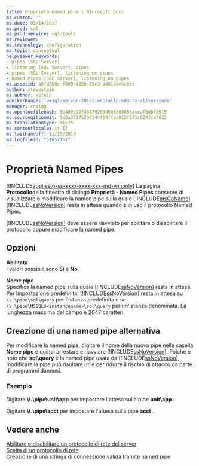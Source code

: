 ```yaml
---
title: Proprietà named pipe | Microsoft Docs
ms.custom: ''
ms.date: 03/14/2017
ms.prod: sql
ms.prod_service: sql-tools
ms.reviewer: ''
ms.technology: configuration
ms.topic: conceptual
helpviewer_keywords:
- pipes [SQL Server]
- listening [SQL Server], pipes
- pipes [SQL Server], listening on pipes
- Named Pipes [SQL Server], listening on pipes
ms.assetid: a5fd5b8e-f889-485b-89e3-d4010ec4c6ec
author: stevestein
ms.author: sstein
monikerRange: '>=sql-server-2016||=sqlallproducts-allversions'
manager: craigg
ms.openlocfilehash: 1b409e99fd8879269d68fd68686aceaf5dbf0515
ms.sourcegitcommit: 9c6a37175296144464ffea815f371c024fce7032
ms.translationtype: MTE75
ms.contentlocale: it-IT
ms.lasthandoff: 11/15/2018
ms.locfileid: "51657161"
---
```

# <a name="named-pipes-properties"></a>Proprietà Named Pipes
[!INCLUDE[appliesto-ss-xxxx-xxxx-xxx-md-winonly](../../includes/appliesto-ss-xxxx-xxxx-xxx-md-winonly.md)]
  La pagina **Protocollo**della finestra di dialogo **Proprietà - Named Pipes** consente di visualizzare o modificare la named pipe sulla quale [!INCLUDE[msCoName](../../includes/msconame-md.md)] [!INCLUDE[ssNoVersion](../../includes/ssnoversion-md.md)] resta in attesa quando è in uso il protocollo Named Pipes.  
  
 [!INCLUDE[ssNoVersion](../../includes/ssnoversion-md.md)] deve essere riavviato per abilitare o disabilitare il protocollo oppure modificare la named pipe.  
  
## <a name="options"></a>Opzioni  
 **Abilitata**  
 I valori possibili sono **Sì** e **No**.  
  
 **Nome pipe**  
 Specifica la named pipe sulla quale [!INCLUDE[ssNoVersion](../../includes/ssnoversion-md.md)] resta in attesa. Per impostazione predefinita, [!INCLUDE[ssNoVersion](../../includes/ssnoversion-md.md)] resta in attesa su `\\.\pipe\sql\query` per l'istanza predefinita e su `\\.\pipe\MSSQL$<instancename>\sql\query` per un'istanza denominata. La lunghezza massima del campo è 2047 caratteri.  
  
## <a name="creating-an-alternate-named-pipe"></a>Creazione di una named pipe alternativa  
 Per modificare la named pipe, digitare il nome della nuova pipe nella casella **Nome pipe** e quindi arrestare e riavviare [!INCLUDE[ssNoVersion](../../includes/ssnoversion-md.md)]. Poiché è noto che **sql\query** è la named pipe usata da [!INCLUDE[ssNoVersion](../../includes/ssnoversion-md.md)], modificare la pipe può risultare utile per ridurre il rischio di attacco da parte di programmi dannosi.  
  
### <a name="example"></a>Esempio  
 Digitare **\\\\.\pipe\unit\app** per impostare l'attesa sulla pipe **unit\app** .  
  
 Digitare **\\\\.\pipe\acct** per impostare l'attesa sulla pipe **acct** .  
  
## <a name="see-also"></a>Vedere anche  
 [Abilitare o disabilitare un protocollo di rete del server](../../database-engine/configure-windows/enable-or-disable-a-server-network-protocol.md)   
 [Scelta di un protocollo di rete](https://msdn.microsoft.com/library/6565fb7d-b076-4447-be90-e10d0dec359a)   
 [Creazione di una stringa di connessione valida tramite named pipe](https://msdn.microsoft.com/library/90930ff2-143b-4651-8ae3-297103600e4f)  
  
  
